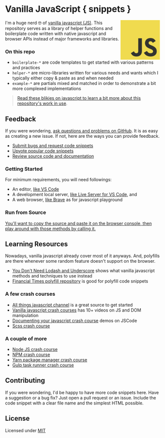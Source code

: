 # Vanilla JavaScript { snippets }

[<img align="right" alt="JavaScript" width="128rem" src="https://raw.githubusercontent.com/github/explore/80688e429a7d4ef2fca1e82350fe8e3517d3494d/topics/javascript/javascript.png"  />][all-things-js]

I'm a huge nerd :nerd_face: of [vanilla javascript (JS)][all-things-js]. This repository serves as a library of helper functions and boilerplate code written with native javascript and browser APIs instead of major frameworks and libraries.

### On this repo

- `boilerplate-*` are code templates to get started with various patterns and practices
- `helper-*` are micro-libraries written for various needs and wants which I typically either copy & paste as and when needed
- `example-*` are partials mixed and matched in order to demonstrate a bit more complexed implementations

> [Read these blikies on javascript to learn a bit more about this repository's work in use][js-bliki].

## Feedback

If you were wondering, [ask questions and problems on GitHub][ama]. It is as easy as creating a new issue. If not, here are the ways you can provide feedback.

- [Submit bugs and request code snippets][new-issue]
- [Upvote popular code snippets][openned-issues]
- [Review source code and documentation][pull-requests]

### Getting Started

For minimum requirements, you will need followings:

- An editor, [like VS Code][download-vscode]
- A development local server, [like Live Server for VS Code][cc-liveserver], and
- A web browser, [like Brave][download-brave] as for javascript playground

### Run from Source

[You'll want to copy the source and paste it on the browser console, then play around with those methods by calling it.][cc-dom-select] 

## Learning Resources

Nowadays, vanilla javascript already cover most of it anyways. And, polyfills are there whenever some random feature doesn't support on the browser.

- [You Don't Need Lodash and Underscore][learning-yagni-repo] shows what vanilla javascript methods and techniques to use instead
- [Financial Times polyfill repository][learning-polyfills-repo] is good for polyfill code snippets

### A few crash courses

- [All things javascript channel][cc-all-things-js] is a great source to get started
- [Vanilla javascript crash courses][cc-vanilla-js] has 10+ videos on JS and DOM manipulation
- [Documenting your javascript crash course][cc-jsdoc] demos on JSCode
- [Scss crash course][cc-scss]

### A couple of more

- [Node JS crash course][cc-nodejs]
- [NPM crash course][cc-npm]
- [Yarn package manager crash course][cc-yarn]
- [Gulp task runner crash course][cc-gulp]

## Contributing

If you were wondering, I'd be happy to have more code snippets here. Have a suggestion or a bug fix? Just open a pull request or an issue. Include the code snippet with a clear file name and the simplest HTML possible.

## License

Licensed under [MIT][lic]

[lic]: LICENSE
[all-things-js]: https://github.com/topics/javascript?l=javascript
[ama]: https://github.com/kosalanuwan/ama/#readme
[js-bliki]: https://kosalanuwan.github.io/bliki/#javascript
[new-issue]: https://github.com/kosalanuwan/vanilla-js-snippets/issues/new
[openned-issues]: https://github.com/kosalanuwan/vanilla-js-snippets/issues
[pull-requests]: https://github.com/kosalanuwan/vanilla-js-snippets/pulls
[learning-yagni-repo]: https://github.com/you-dont-need/You-Dont-Need-Lodash-Underscore/#readme
[learning-polyfills-repo]: https://github.com/Financial-Times/polyfill-library
[cc-liveserver]: https://www.youtube.com/watch?v=WzE0yqwbdgU
[cc-dom-select]: https://www.youtube.com/watch?v=f-yLYjvPiLE
[cc-all-things-js]: https://www.youtube.com/c/AllThingsJavaScriptLLC/playlists
[cc-vanilla-js]: https://www.youtube.com/playlist?list=PLillGF-RfqbbnEGy3ROiLWk7JMCuSyQtX
[cc-jsdoc]: https://www.youtube.com/watch?v=YK-GurROGIg
[cc-scss]: https://www.youtube.com/watch?v=nu5mdN2JIwM
[cc-nodejs]: https://www.youtube.com/watch?v=fBNz5xF-Kx4
[cc-npm]: https://www.youtube.com/watch?v=jHDhaSSKmB0
[cc-yarn]: https://www.youtube.com/watch?v=g9_6KmiBISk
[cc-gulp]: https://www.youtube.com/watch?v=1rw9MfIleEg
[download-vscode]: https://code.visualstudio.com
[download-brave]: https://brave.com/latest